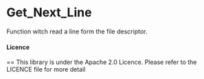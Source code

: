# Get_Next_Line
Function witch read a line form the file descriptor.

#### Licence
==
This library is under the Apache 2.0 Licence.
Please refer to the LICENCE file for more detail
